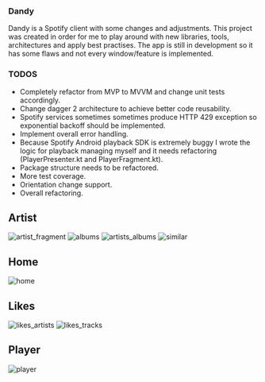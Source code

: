 ### Dandy

Dandy is a Spotify client with some changes and adjustments. This project was created in order for me to play around with new libraries, tools, architectures and apply best practises. The app is still in development so it has some flaws and not every window/feature is implemented.

### TODOS

- Completely refactor from MVP to MVVM and change unit tests accordingly.
-  Change dagger 2 architecture to achieve better code reusability.
- Spotify services sometimes sometimes produce HTTP 429 exception so exponential backoff should be implemented.
- Implement overall error handling.
-  Because Spotify Android playback SDK is extremely buggy I wrote the logic for playback managing myself and it needs refactoring (PlayerPresenter.kt and PlayerFragment.kt).
- Package structure needs to be refactored.
- More test coverage.
- Orientation change support.
- Overall refactoring.

## Artist
![artist_fragment](https://user-images.githubusercontent.com/18017952/43677376-ab9d3f82-9809-11e8-8c81-3e5d6b2f05b5.png)
![albums](https://user-images.githubusercontent.com/18017952/43677375-ab804d50-9809-11e8-9012-7533f62d0c1c.png)
![artists_albums](https://user-images.githubusercontent.com/18017952/43677377-abb7576e-9809-11e8-92d9-d2152ef46b81.png)
![similar](https://user-images.githubusercontent.com/18017952/43677382-ac3a12d0-9809-11e8-88f2-2fe8872ddd8e.png)
## Home
![home](https://user-images.githubusercontent.com/18017952/43677378-abd42ea2-9809-11e8-843e-d21aef0bb064.png)
## Likes
![likes_artists](https://user-images.githubusercontent.com/18017952/43677379-abed7876-9809-11e8-82e1-25d1ff52b275.png)
![likes_tracks](https://user-images.githubusercontent.com/18017952/43677380-ac068c12-9809-11e8-8a1c-487203aa042e.png)
## Player
![player](https://user-images.githubusercontent.com/18017952/43677381-ac200eb2-9809-11e8-93e3-a6d9c6184de6.png)


